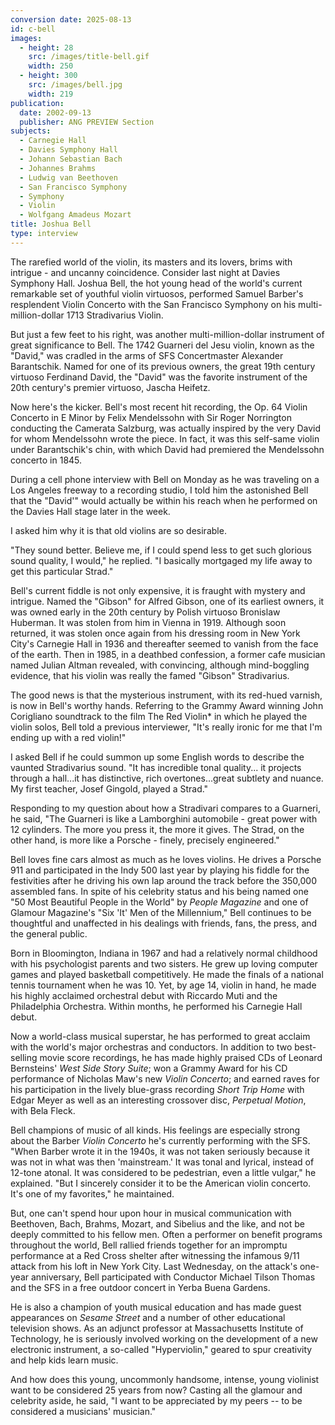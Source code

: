 ```yaml
---
conversion date: 2025-08-13
id: c-bell
images:
  - height: 28
    src: /images/title-bell.gif
    width: 250
  - height: 300
    src: /images/bell.jpg
    width: 219
publication:
  date: 2002-09-13
  publisher: ANG PREVIEW Section
subjects:
  - Carnegie Hall
  - Davies Symphony Hall
  - Johann Sebastian Bach
  - Johannes Brahms
  - Ludwig van Beethoven
  - San Francisco Symphony
  - Symphony
  - Violin
  - Wolfgang Amadeus Mozart
title: Joshua Bell
type: interview
---
```



The rarefied world of the violin, its masters and its lovers, brims with intrigue - and uncanny coincidence.
Consider last night at Davies Symphony Hall. Joshua Bell, the hot young head of the world's current remarkable set of youthful violin virtuosos, performed Samuel Barber's resplendent Violin Concerto with the San Francisco Symphony on his multi-million-dollar 1713 Stradivarius Violin.

But just a few feet to his right, was another multi-million-dollar instrument of great significance to Bell. The 1742 Guarneri del Jesu violin, known as the "David," was cradled in the arms of SFS Concertmaster Alexander Barantschik. Named for one of its previous owners, the great 19th century virtuoso Ferdinand David, the "David" was the favorite instrument of the 20th century's premier virtuoso, Jascha Heifetz.

Now here's the kicker. Bell's most recent hit recording, the Op. 64 Violin Concerto in E Minor by Felix Mendelssohn with Sir Roger Norrington conducting the Camerata Salzburg, was actually inspired by the very David for whom Mendelssohn wrote the piece. In fact, it was this self-same violin under Barantschik's chin, with which David had premiered the Mendelssohn concerto in 1845.

During a cell phone interview with Bell on Monday as he was traveling on a Los Angeles freeway to a recording studio, I told him the astonished Bell that the "David'" would actually be within his reach when he performed on the Davies Hall stage later in the week.

I asked him why it is that old violins are so desirable.

"They sound better. Believe me, if I could spend less to get such glorious sound quality, I would," he replied. "I basically mortgaged my life away to get this particular Strad."

Bell's current fiddle is not only expensive, it is fraught with mystery and intrigue. Named the "Gibson" for Alfred Gibson, one of its earliest owners, it was owned early in the 20th century by Polish virtuoso Bronislaw Huberman. It was stolen from him in Vienna in 1919. Although soon returned, it was stolen once again from his dressing room in New York City's Carnegie Hall in 1936 and thereafter seemed to vanish from the face of the earth. Then in 1985, in a deathbed confession, a former cafe musician named Julian Altman revealed, with convincing, although mind-boggling evidence, that his violin was really the famed "Gibson" Stradivarius.

The good news is that the mysterious instrument, with its red-hued varnish, is now in Bell's worthy hands. Referring to the Grammy Award winning John Corigliano soundtrack to the film The Red Violin* in which he played the violin solos, Bell told a previous interviewer, "It's really ironic for me that I'm ending up with a red violin!"

I asked Bell if he could summon up some English words to describe the vaunted Stradivarius sound. "It has incredible tonal quality... it projects through a hall...it has distinctive, rich overtones...great subtlety and nuance. My first teacher, Josef Gingold, played a Strad."

Responding to my question about how a Stradivari compares to a Guarneri, he said, "The Guarneri is like a Lamborghini automobile - great power with 12 cylinders. The more you press it, the more it gives. The Strad, on the other hand, is more like a Porsche - finely, precisely engineered."

Bell loves fine cars almost as much as he loves violins. He drives a Porsche 911 and participated in the Indy 500 last year by playing his fiddle for the festivities after he driving his own lap around the track before the 350,000 assembled fans.
In spite of his celebrity status and his being named one "50 Most Beautiful People in the World" by *People Magazine* and one of Glamour Magazine's "Six 'It' Men of the Millennium," Bell continues to be thoughtful and unaffected in his dealings with friends, fans, the press, and the general public.

Born in Bloomington, Indiana in 1967 and had a relatively normal childhood with his psychologist parents and two sisters. He grew up loving computer games and played basketball competitively. He made the finals of a national tennis tournament when he was 10. Yet, by age 14, violin in hand, he made his highly acclaimed orchestral debut with Riccardo Muti and the Philadelphia Orchestra. Within months, he performed his Carnegie Hall debut.

Now a world-class musical superstar, he has performed to great acclaim with the world's major orchestras and conductors. In addition to two best-selling movie score recordings, he has made highly praised CDs of Leonard Bernsteins' *West Side Story Suite*; won a Grammy Award for his CD performance of Nicholas Maw's new *Violin Concerto*; and earned raves for his participation in the lively blue-grass recording *Short Trip Home* with Edgar Meyer as well as an interesting crossover disc, *Perpetual Motion*, with Bela Fleck.

Bell champions of music of all kinds. His feelings are especially strong about the Barber *Violin Concerto* he's currently performing with the SFS. "When Barber wrote it in the 1940s, it was not taken seriously because it was not in what was then 'mainstream.' It was tonal and lyrical, instead of 12-tone atonal. It was considered to be pedestrian, even a little vulgar," he explained. "But I sincerely consider it to be the American violin concerto. It's one of my favorites," he maintained.

But, one can't spend hour upon hour in musical communication with Beethoven, Bach, Brahms, Mozart, and Sibelius and the like, and not be deeply committed to his fellow men. Often a performer on benefit programs throughout the world, Bell rallied friends together for an impromptu performance at a Red Cross shelter after witnessing the infamous 9/11 attack from his loft in New York City. Last Wednesday, on the attack's one-year anniversary, Bell participated with Conductor Michael Tilson Thomas and the SFS in a free outdoor concert in Yerba Buena Gardens.

He is also a champion of youth musical education and has made guest appearances on *Sesame Street* and a number of other educational television shows. As an adjunct professor at Massachusetts Institute of Technology, he is seriously involved working on the development of a new electronic instrument, a so-called "Hyperviolin," geared to spur creativity and help kids learn music.

And how does this young, uncommonly handsome, intense, young violinist want to be considered 25 years from now?
Casting all the glamour and celebrity aside, he said, "I want to be appreciated by my peers -- to be considered a musicians' musician."

